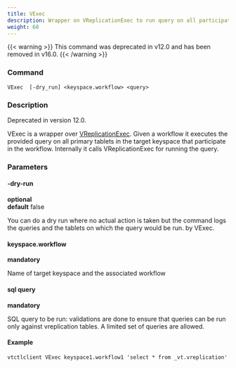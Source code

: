 ```yaml
---
title: VExec
description: Wrapper on VReplicationExec to run query on all participating primary tablets
weight: 60
---
```


{{< warning >}}
This command was deprecated in v12.0 and has been removed in v16.0.
{{< /warning >}}

### Command

```
VExec  [-dry_run] <keyspace.workflow> <query>
```

### Description

Deprecated in version 12.0.

VExec is a wrapper over [VReplicationExec](../vreplicationexec).
Given a workflow it executes the provided query on all primary tablets in the target keyspace that participate
in the workflow. Internally it calls VReplicationExec for running the query.

### Parameters

#### -dry-run
**optional**\
**default** false

<div class="cmd">
You can do a dry run where no actual action is taken but the command logs the queries and the tablets
 on which the query would be run.
by VExec.
</div>

#### keyspace.workflow
**mandatory**

<div class="cmd">
Name of target keyspace and the associated workflow
</div>

#### sql query
**mandatory**

<div class="cmd">
SQL query to be run: validations are done to ensure that queries can be run only against vreplication tables.
A limited set of queries are allowed.
</div>

#### Example

```
vtctlclient VExec keyspace1.workflow1 'select * from _vt.vreplication'
```
